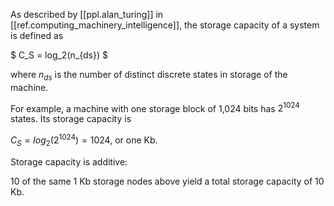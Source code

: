 
As described by [[ppl.alan_turing]] in [[ref.computing_machinery_intelligence]], the storage capacity of a system is defined as

$
C_S = log_2(n_{ds})
$

where $n_{ds}$ is the number of distinct discrete states in storage of the machine. 

For example, a machine with one storage block of 1,024 bits has $2^{1024}$ states. Its storage capacity is

$C_S = log_2(2^{1024}) = 1024$, or one Kb.

Storage capacity is additive:

10 of the same 1 Kb storage nodes above yield a total storage capacity of 10 Kb.
